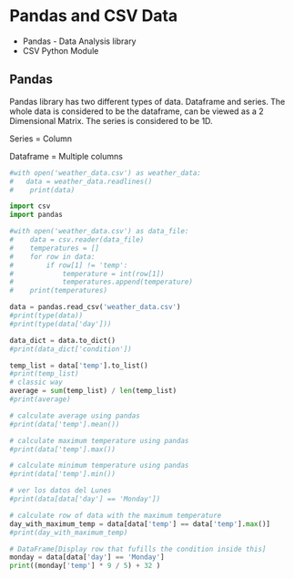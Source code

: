 # Pandas and CSV Data


* Pandas - Data Analysis library
* CSV Python Module

## Pandas
Pandas library has two different types of data. Dataframe and series. The whole data is considered to be the dataframe, can be viewed as a 2 Dimensional Matrix. The series is considered to be 1D.

Series = Column

Dataframe = Multiple columns

```python
#with open('weather_data.csv') as weather_data:
#   data = weather_data.readlines()
#    print(data)

import csv
import pandas

#with open('weather_data.csv') as data_file:
#    data = csv.reader(data_file)
#    temperatures = []
#    for row in data:
#        if row[1] != 'temp':
#            temperature = int(row[1])
#            temperatures.append(temperature)
#    print(temperatures)

data = pandas.read_csv('weather_data.csv')
#print(type(data))
#print(type(data['day']))

data_dict = data.to_dict()
#print(data_dict['condition'])

temp_list = data['temp'].to_list()
#print(temp_list)
# classic way
average = sum(temp_list) / len(temp_list)
#print(average)

# calculate average using pandas
#print(data['temp'].mean())

# calculate maximum temperature using pandas
#print(data['temp'].max())

# calculate minimum temperature using pandas
#print(data['temp'].min())

# ver los datos del Lunes
#print(data[data['day'] == 'Monday'])

# calculate row of data with the maximum temperature
day_with_maximum_temp = data[data['temp'] == data['temp'].max()]
#print(day_with_maximum_temp)

# DataFrame[Display row that fufills the condition inside this]
monday = data[data['day'] == 'Monday']
print((monday['temp'] * 9 / 5) + 32 )
```

